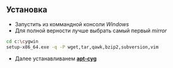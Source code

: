 ## Установка

* Запустить из коммандной консоли *Windows*
* Для полной верности лучше выбрать самый первый *mirror*

```sh
cd c:\cygwin
setup-x86_64.exe -q -P wget,tar,qawk,bzip2,subversion,vim
```

* Далее устанавливанем [**apt-cyg**](apt-cyg.md)
